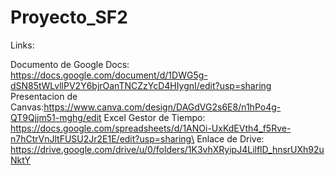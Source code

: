 # Proyecto_SF2
Links:

Documento de Google Docs: https://docs.google.com/document/d/1DWG5g-dSN85tWLvllPV2Y6bjrOanTNCZzYcD4HIygnI/edit?usp=sharing
Presentacion de Canvas:https://www.canva.com/design/DAGdVG2s6E8/n1hPo4g-QT9Qjjm51-mghg/edit
Excel Gestor de Tiempo: https://docs.google.com/spreadsheets/d/1ANOi-UxKdEVth4_f5Rve-n7hCtrVnJltFUSU2Jr2E1E/edit?usp=sharing\
Enlace de Drive: https://drive.google.com/drive/u/0/folders/1K3vhXRyipJ4LilflD_hnsrUXh92uNktY
